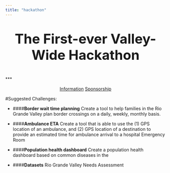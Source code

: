 ```yaml
---
title: "hackathon"
---
```


<p style="text-align: center; font-size: 300%; font-weight:bold;">
The First-ever Valley-Wide Hackathon</p>
***

<p style="text-align: center">
<a href="/user/pages/05.hackathon/pdfs/2018-RGV-Hackathon-Information.pdf" download>Information</a> <a href="/user/pages/05.hackathon/pdfs/2018-RGV-Hackathon-Sponsor.pdf" download>Sponsorship</a>
</p>

#Suggested Challenges:

+ ####**Border wait time planning**
Create a tool to help families in the Rio Grande Valley plan border crossings on a daily, weekly, monthly basis.

+ ####**Ambulance ETA**
Create a tool that is able to use the (1) GPS location of an ambulance, and (2) GPS location of a destination to provide an estimated time for ambulance arrival to a hospital Emergency Room

+ ####**Population health dashboard**
Create a population health dashboard based on common diseases in the 
 + ####**Datasets**
Rio Grande Valley Needs Assessment

<!-- <embed src="file_name.pdf" width="800px" height="2100px" /> -->
